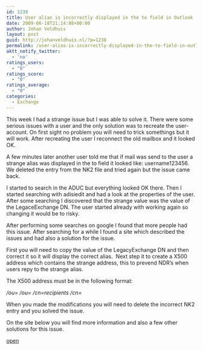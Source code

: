 ```yaml
---
id: 1238
title: User alias is incorrectly displayed in the to field in Outlook
date: 2009-06-18T21:14:08+00:00
author: Johan Veldhuis
layout: post
guid: http://johanveldhuis.nl/?p=1238
permalink: /user-alias-is-incorrectly-displayed-in-the-to-field-in-outlookgebruikers-alias-wordt-incorrect-weergeven-in-het-aan-veld-in-outlook/
aktt_notify_twitter:
  - 'no'
ratings_users:
  - "0"
ratings_score:
  - "0"
ratings_average:
  - "0"
categories:
  - Exchange
---
```

This week I had a strange issue but I was able to solve it. There were some serious issues with a user and the only solution was to recreate the user-account. On first sight no problem you will need to trick somethings but it will work. After recreating the user I reconnect the old mailbox and it looked OK.

A few minutes later another user told me that if mail was send to the user a strange alias was displayed in the to field it looked like: username123456. We deleted the entry from the NK2 file and tried again but the issue came back.

I started to search in the ADUC but everything looked OK there. Then I started searching with adisiedit and had a look at the properties of the user. After some searching I discovered that the strange value was the value of the LegaceExchange DN. The user started already with working again so changing it would be to risky.

After performing some searches on google I found that more people had this issue. After searching for a while I found a site which described the issues and had also a solution for the issue.

First you will need to copy the value of the LegacyExchange DN and then correct it so it will display the correct alias.  Next step it to create a X500 address which contains the strange address, this to prevend NDR&#8217;s when users repy to the strange alias.

The X500 address must be in the following format:

_/ou=<your organization name> /ou=<your organizational unit> /cn=recipients /cn=<alias>_

When you made the modifications you will need to delete the incorrect NK2 entry and you solved the issue.

On the site below you will find more information and also a few other solutions for this issue.

<a href="http://winzenz.blogspot.com/2005/10/outlook-autocomplete-and.html" target="_blank">open</a>